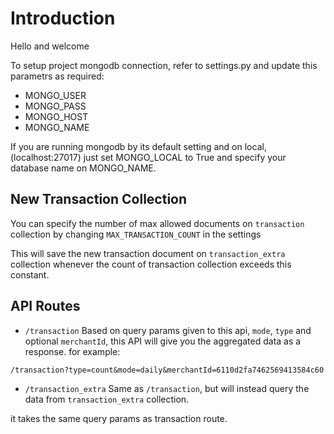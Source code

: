 # Introduction

Hello and welcome

To setup project mongodb connection, refer to settings.py and update this parametrs as required:
- MONGO_USER
- MONGO_PASS
- MONGO_HOST 
- MONGO_NAME 

If you are running mongodb by its default setting and on local, (localhost:27017) just set MONGO_LOCAL to True and specify your database name on MONGO_NAME.

## New Transaction Collection

You can specify the number of max allowed documents on `transaction` collection by changing `MAX_TRANSACTION_COUNT` in the settings

This will save the new transaction document on `transaction_extra` collection whenever the count of transaction collection exceeds this constant.

## API Routes

- `/transaction` 
Based on query params given to this api, `mode`, `type` and optional `merchantId`, this API will give you the aggregated data as a response. for example:


`/transaction?type=count&mode=daily&merchantId=6110d2fa7462569413584c60`

- `/transaction_extra`
Same as `/transaction`, but will instead query the data from `transaction_extra` collection.

it takes the same query params as transaction route.

